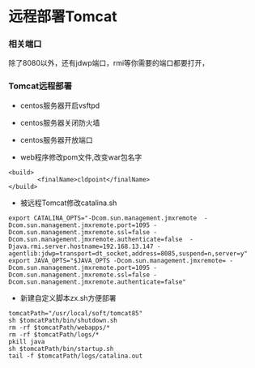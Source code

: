 # 远程部署Tomcat
### 相关端口
除了8080以外，还有jdwp端口，rmi等你需要的端口都要打开，
### Tomcat远程部署
+ centos服务器开启vsftpd
+ centos服务器关闭防火墙
+ centos服务器开放端口

+ web程序修改pom文件,改变war包名字
```
<build>
		<finalName>cldpoint</finalName>
</build>
```

+ 被远程Tomcat修改catalina.sh
```
export CATALINA_OPTS="-Dcom.sun.management.jmxremote  -Dcom.sun.management.jmxremote.port=1095 -Dcom.sun.management.jmxremote.ssl=false -Dcom.sun.management.jmxremote.authenticate=false  -Djava.rmi.server.hostname=192.168.13.147 -agentlib:jdwp=transport=dt_socket,address=8085,suspend=n,server=y"
export JAVA_OPTS="$JAVA_OPTS -Dcom.sun.management.jmxremote= -Dcom.sun.management.jmxremote.port=1095 -Dcom.sun.management.jmxremote.ssl=false -Dcom.sun.management.jmxremote.authenticate=false"
```

+ 新建自定义脚本zx.sh方便部署
```
tomcatPath="/usr/local/soft/tomcat85"
sh $tomcatPath/bin/shutdown.sh
rm -rf $tomcatPath/webapps/*
rm -rf $tomcatPath/logs/*
pkill java
sh $tomcatPath/bin/startup.sh
tail -f $tomcatPath/logs/catalina.out                                    
```
